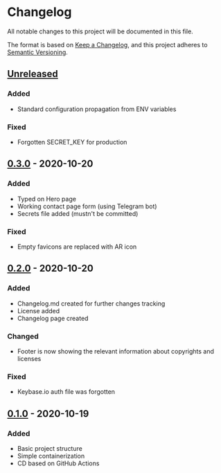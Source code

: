 # Changelog
All notable changes to this project will be documented in this file.

The format is based on [Keep a Changelog](https://keepachangelog.com/en/1.0.0/),
and this project adheres to [Semantic Versioning](https://semver.org/spec/v2.0.0.html).

[//]: # (Don't forget to update `pyproject.toml`, `package.json` and `rembish_org.version` with newer version.)

## [Unreleased]
### Added
- Standard configuration propagation from ENV variables

### Fixed
- Forgotten SECRET_KEY for production

## [0.3.0] - 2020-10-20
### Added
- Typed on Hero page
- Working contact page form (using Telegram bot)
- Secrets file added (mustn't be committed)

### Fixed
- Empty favicons are replaced with AR icon

## [0.2.0] - 2020-10-20
### Added
- Changelog.md created for further changes tracking
- License added
- Changelog page created

### Changed
- Footer is now showing the relevant information about copyrights and licenses

### Fixed
- Keybase.io auth file was forgotten

## [0.1.0] - 2020-10-19
### Added
- Basic project structure
- Simple containerization
- CD based on GitHub Actions

[Unreleased]: https://github.com/rembish/rembish_org/compare/v0.3.0...HEAD
[0.3.0]: https://github.com/rembish/rembish_org/releases/tag/v0.3.0
[0.2.0]: https://github.com/rembish/rembish_org/releases/tag/v0.2.0
[0.1.0]: https://github.com/rembish/rembish_org/releases/tag/v0.1.0
